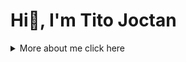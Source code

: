 <!--- Perfect-Altruistics/Perfect-Altruistics is a ✨ special ✨ repository because its `README.md` (this file) appears on your GitHub profile. You can click the Preview link to take a look at your changes. --->

# Hi👋, I'm Tito Joctan


<details>
<summary>More about me click here </summary>
  ## ABOUT ME: 
I am passionate about software development, cybersecurity, and exploring the realms of web technologies. My skills span across various programming languages, with a focus on Python, Java, and web development technologies like HTML, CSS, and JavaScript. I am also actively engaged in ethical hacking and cybersecurity practices like practicing CTF on different platforms and locally in my community.

## CURRENT FOCUS:
- Software Development
- Python Programming
- Web technologies
- Cybersecurity
- Ethical Hacking.

## I'm Currently learning
- Web Development with Python(Flask And Django)
- Penetration Testing Techniques
- Computer programming with Python.


## 📫 Get in Touch
- LinkedIn: [Perfect Altruistic](https://www.linkedin.com/in/perfect-altruistic/)
- Twitter: [Perfect Altruistic](https://twitter.com/Perfect_Altruis)

## ⚡ Fun Fact
I find joy in the simplicity of gardening in wild areas, embracing the tranquility of solitary moments, and immersing myself in the world of programming during my free time.
</details>
